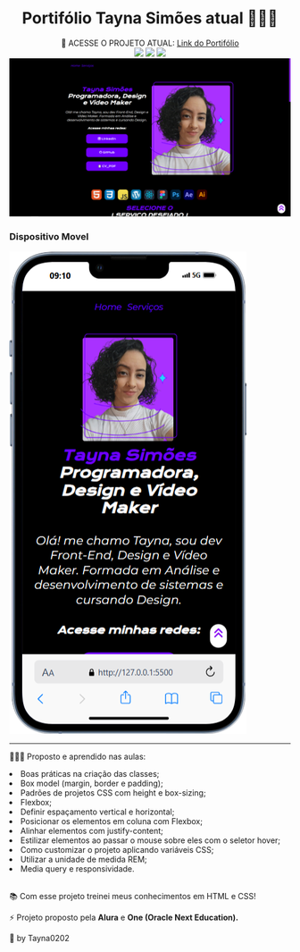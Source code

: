 <h1 align="center" style="font-weight: bold;">Portifólio Tayna Simões atual 👩🏻‍💻</h1>


<div align="center">
    🔗 ACESSE O PROJETO ATUAL: <a target="_blank" href="https://portifoliotayna-tayna0202s-projects.vercel.app/">Link do Portifólio</a>
</div>


<div align="center">
    <img src="https://skillicons.dev/icons?i=html" />
    <img src="https://skillicons.dev/icons?i=css" />
    <img src="https://skillicons.dev/icons?i=js" />
</div>

<img src="/img/SITE.png">

<h3>Dispositivo Movel</h3>

<img src="/img/mobile.png">

<hr>

<p>👩🏻‍💻 Proposto e aprendido nas aulas: </p>

<li>Boas práticas na criação das classes;</li>
<li>Box model (margin, border e padding);</li>
<li>Padrões de projetos CSS com height e box-sizing;</li>
<li>Flexbox;</li>
<li>Definir espaçamento vertical e horizontal;</li>
<li>Posicionar os elementos em coluna com Flexbox;</li>
<li>Alinhar elementos com justify-content;</li>
<li>Estilizar elementos ao passar o mouse sobre eles com o seletor hover;</li>
<li>Como customizar o projeto aplicando variáveis CSS;</li>
<li>Utilizar a unidade de medida REM;</li>
<li>Media query e responsividade.</li>

<br>

<p>📚 Com esse projeto treinei meus conhecimentos em HTML e CSS!</p>
<p>⚡ Projeto proposto pela <b>Alura</b> e <b>One (Oracle Next Education).</b></p>

<p>🌟 by Tayna0202</p>
